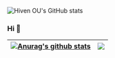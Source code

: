 ![Hiven OU's GitHub stats](https://github-readme-stats-ht.vercel.app/api?username=HeavenTonight&show_icons=true&include_all_commits=true&theme=merko&count_private=true&hide_border=true)
### Hi 👋
| <a href="https://github.com/HeavenTonight"><img align="center" src="https://github-readme-stats-ht.vercel.app/api?username=HeavenTonight&show_icons=true&include_all_commits=true&theme=merko&count_private=true&hide_border=true" alt="Anurag's github stats" /></a> | <a href="https://github.com/HeavenTonight"><img align="center" src="https://github-readme-stats-ht.vercel.app/api/top-langs/?username=HeavenTonight&hide_border=true&layout=compact&theme=buefy" /></a> |
| ------------- | ------------- |


<!-- - 🔭 I’m currently working on ...
      * open source
- 🌱 I’m currently learning ...
      * golang,k8s
- 👯 I’m looking to collaborate on ...
- 🤔 I’m looking for help with ...
- 💬 Ask me about ...
- 📫 How to reach me: ...
- 😄 Pronouns: ...
- ⚡ Fun fact: ...
-->
<!-- [![HT GitHub Stats](https://github-readme-stats.vercel.app/api?username=HeavenTonight&show_icons=true&include_all_commits=true&theme=aura&count_private=true)](https://github.com/HeavenTonight) -->

<!-- [![Top Langs](https://github-readme-stats.vercel.app/api/top-langs/?username=HeavenTonight)](https://github.com/HeavenTonight) -->


